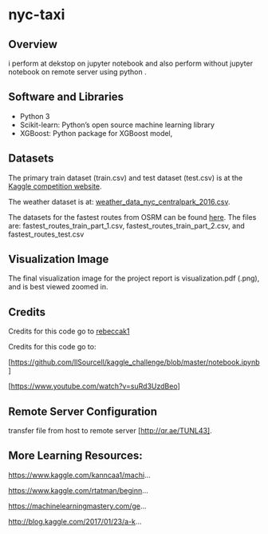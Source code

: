 # nyc-taxi


## Overview

i perform at dekstop on jupyter notebook and also perform  without jupyter notebook  on remote server using python .

## Software and Libraries
- Python 3
- Scikit-learn: Python’s open source machine learning library
- XGBoost: Python package for XGBoost model,

## Datasets
The primary train dataset (train.csv) and test dataset (test.csv) is at the <a href="https://www.kaggle.com/c/nyc-taxi-trip-duration/data">Kaggle competition website</a>.

The weather dataset is at: <a href="https://www.kaggle.com/mathijs/weather-data-in-new-york-city-2016">weather_data_nyc_centralpark_2016.csv</a>.

The datasets for the fastest routes from OSRM can be found <a href=https://www.kaggle.com/oscarleo/new-york-city-taxi-with-osrm>here</a>. The files are:  fastest_routes_train_part_1.csv, fastest_routes_train_part_2.csv, and fastest_routes_test.csv

## Visualization Image
The final visualization image for the project report is visualization.pdf (.png), and is best viewed zoomed in.


## Credits

Credits for this code go to [rebeccak1](https://github.com/rebeccak1/nyc-taxi) 

 Credits for this code go to:
 
[https://github.com/llSourcell/kaggle_challenge/blob/master/notebook.ipynb]
 
[https://www.youtube.com/watch?v=suRd3UzdBeo]

## Remote Server Configuration

transfer file from host to remote server [http://qr.ae/TUNL43].

## More Learning Resources:
https://www.kaggle.com/kanncaa1/machi... 

https://www.kaggle.com/rtatman/beginn... 

https://machinelearningmastery.com/ge...

http://blog.kaggle.com/2017/01/23/a-k... 



